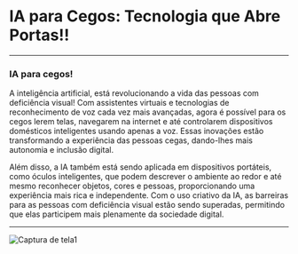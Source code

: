 # IA para Cegos: Tecnologia que Abre Portas!!

---

### IA para cegos!

A inteligência artificial, está revolucionando a vida das pessoas com deficiência visual! Com assistentes virtuais e tecnologias de reconhecimento de voz cada vez mais avançadas, agora é possível para os cegos lerem telas, navegarem na internet e até controlarem dispositivos domésticos inteligentes usando apenas a voz. Essas inovações estão transformando a experiência das pessoas cegas, dando-lhes mais autonomia e inclusão digital.

Além disso, a IA também está sendo aplicada em dispositivos portáteis, como óculos inteligentes, que podem descrever o ambiente ao redor e até mesmo reconhecer objetos, cores e pessoas, proporcionando uma experiência mais rica e independente. Com o uso criativo da IA, as barreiras para as pessoas com deficiência visual estão sendo superadas, permitindo que elas participem mais plenamente da sociedade digital.

---
![Captura de tela1](https://github.com/Pulista/DIO-Lab-Vison-Studio/assets/84294260/c223378c-d88a-46dc-ac13-9bcb59338c9a)
